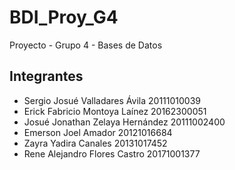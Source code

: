 # BDI_Proy_G4
Proyecto - Grupo 4 - Bases de Datos 

## Integrantes
  - Sergio Josué Valladares Ávila		20111010039
  - Erick Fabricio Montoya Laínez		20162300051
  - Josué Jonathan Zelaya Hernández		20111002400
  - Emerson Joel Amador			20121016684
  - Zayra Yadira Canales			20131017452
  - Rene Alejandro Flores Castro		20171001377
